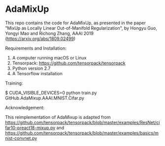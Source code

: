 # AdaMixUp

This repo contains the code for AdaMixUp, as presented in the paper "MixUp as Locally Linear Out-of-Manifold Regularization", by Hongyu Guo, Yongyi Mao and Richong Zhang, AAAI 2019 (https://arxiv.org/abs/1809.02499)


Requirements and Installation:

1. A computer running macOS or Linux
2. Tensorpack: https://github.com/tensorpack/tensorpack
3. Python version 2.7
4. A Tensorflow installation


Training:

$ CUDA_VISIBLE_DEVICES=0 python train.py GitHub.AdaMixup.AAAI.MNIST.Cifar.py

Acknowledgement:

This reimplementation of AdaMixup is adapted from  https://github.com/tensorpack/tensorpack/blob/master/examples/ResNet/cifar10-preact18-mixup.py and https://github.com/tensorpack/tensorpack/blob/master/examples/basics/mnist-convnet.py
